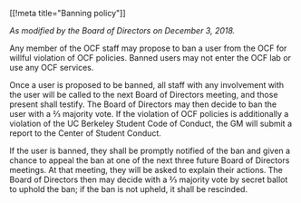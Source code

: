 [[!meta title="Banning policy"]]

_As modified by the Board of Directors on December 3, 2018._

Any member of the OCF staff may propose to ban a user from the OCF for willful
violation of OCF policies. Banned users may not enter the OCF lab or use any
OCF services.

Once a user is proposed to be banned, all staff with any involvement with the
user will be called to the next Board of Directors meeting, and those present
shall testify. The Board of Directors may then decide to ban the user with a ⅔
majority vote. If the violation of OCF policies is additionally a violation of
the UC Berkeley Student Code of Conduct, the GM will submit a report to the
Center of Student Conduct.

If the user is banned, they shall be promptly notified of the ban and given a
chance to appeal the ban at one of the next three future Board of Directors 
meetings. At that meeting, they will be asked to explain their actions. The 
Board of Directors then may decide with a ⅔ majority vote by secret ballot to 
uphold the ban; if the ban is not upheld, it shall be rescinded.
